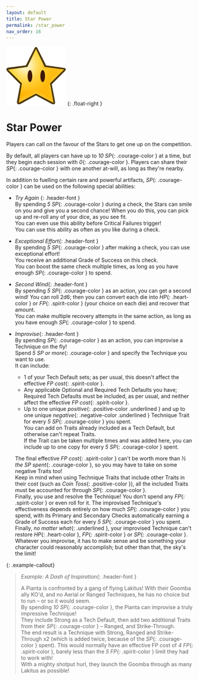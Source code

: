```yaml
---
layout: default
title: Star Power
permalink: /star_power
nav_order: 16
---
```


![](assets/images/icons/starpower.png)
{: .float-right }

# Star Power

Players can call on the favour of the Stars to get one up on the competition. 

By default, all players can have up to *10 SP*{: .courage-color } at a time, but they begin each session with *0*{: .courage-color }. Players can share their *SP*{: .courage-color } with one another at-will, as long as they're nearby.

In addition to fuelling certain rare and powerful artifacts, *SP*{: .courage-color } can be used on the following special abilities:

- *Try Again* {: .header-font }  
    By spending *5 SP*{: .courage-color } during a check, the Stars can smile on you and give you a second chance! When you do this, you can pick up and re-roll any of your dice, as you see fit.  
    You can even use this ability before Critical Failures trigger!  
    You can use this ability as often as you like during a check.
- *Exceptional Effort*{: .header-font }  
    By spending *5 SP*{: .courage-color } after making a check, you can use exceptional effort!  
    You receive an additional Grade of Success on this check.  
    You can boost the same check multiple times, as long as you have enough *SP*{: .courage-color } to spend.
- *Second Wind*{: .header-font }  
    By spending *5 SP*{: .courage-color } as an action, you can get a second wind! You can roll 2d6; then you can convert each die into *HP*{: .heart-color } or *FP*{: .spirit-color } (your choice on each die) and recover that amount.  
    You can make multiple recovery attempts in the same action, as long as you have enough *SP*{: .courage-color } to spend.
- *Improvise*{: .header-font }  
    By spending *SP*{: .courage-color } as an action, you can improvise a Technique on the fly!  
    Spend *5 SP or more*{: .courage-color } and specify the Technique you want to use.  
    It can include:
    
    - 1 of your Tech Default sets; as per usual, this doesn't affect the effective *FP cost*{: .spirit-color }.
    - Any applicable Optional and Required Tech Defaults you have; Required Tech Defaults must be included, as per usual, and neither affect the effective *FP cost*{: .spirit-color }.
    - Up to one unique *positive*{: .positive-color .underlined } and up to one unique *negative*{: .negative-color .underlined } Technique Trait for every *5 SP*{: .courage-color } you spent.  
    You can add on Traits already included as a Tech Default, but otherwise can't repeat Traits.  
    If the Trait can be taken multiple times and was added here, you can include up to one copy for every *5 SP*{: .courage-color } spent.
    
    The final effective *FP cost*{: .spirit-color } can't be worth more than *½ the SP spent*{: .courage-color }, so you may have to take on some negative Traits too!  
    Keep in mind when using Technique Traits that include other Traits in their cost (such as *Coin Toss*{: .positive-color }), all the included Traits must be accounted for through *SP*{: .courage-color }.  
    Finally, you use and resolve the Technique! You don't spend any *FP*{: .spirit-color } or even roll for it. The improvised Technique's effectiveness depends entirely on how much *SP*{: .courage-color } you spend, with its Primary and Secondary Checks automatically earning a Grade of Success each for every *5 SP*{: .courage-color } you spent.  
    Finally, *no matter what*{: .underlined }, your improvised Technique can't restore *HP*{: .heart-color }, *FP*{: .spirit-color } or *SP*{: .courage-color }.  
    Whatever you improvise, it has to make sense and be something your character could reasonably accomplish; but other than that, the sky's the limit!

{: .example-callout}
> *Example: A Dash of Inspiration*{: .header-font }
>
> A Pianta is confronted by a gang of flying Lakitus! With their Goomba ally KO'd, and no Aerial or Ranged Techniques, he has no choice but to run – or so it would seem.  
> By spending *10 SP*{: .courage-color }, the Pianta can improvise a truly impressive Technique!  
> They include Strong as a Tech Default, then add two additional Traits from their *SP*{: .courage-color } – Ranged, and Strike-Through.  
> The end result is a Technique with Strong, Ranged and Strike-Through x2 (which is added twice, because of the *SP*{: .courage-color } spent). This would normally have an effective FP cost of *4 FP*{: .spirit-color }, barely less than the *5 FP*{: .spirit-color } limit they had to work with!  
> With a mighty shotput hurl, they launch the Goomba through as many Lakitus as possible!

